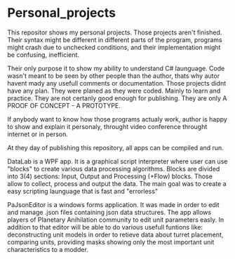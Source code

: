 # Personal_projects

This repositor shows my personal projects.
Those projects aren't finished. Their syntax might be different in different parts of the program,
programs might crash due to unchecked conditions, and their implementation might be confusing, inefficient.

Their only purpose it to show my ability to understand C# launguage.
Code wasn't meant to be seen by other people than the author, thats why autor havent mady any usefull comments or documentation.
Those projects didnt have any plan. They were planed as they were coded. Mainly to learn and practice.
They are not certanly good enough for publishing. They are only A PROOF OF CONCEPT - A PROTOTYPE.

If anybody want to know how those programs actualy work, author is happy to show and explain it personaly, throught
video conference throught internet or in person.

At they day of publishing this repository, all apps can be compiled and run.

DataLab is a WPF app. It is a graphical script interpreter where user can use "blocks" to create various data processing algorithms.
Blocks are divided into 3(4) sections: Input, Output and Processing (+Flow) blocks. Those allow to collect, process and output the data.
The main goal was to create a easy scripting launguage that is fast and "errorless"

PaJsonEditor is a windows forms application. It was made in order to edit and manage .json files containing json data structures.
The app allows players of Planetary Anihilation community to edit unit parameters easly. In addition to that editor will be able to do various usefull funtions like: deconstructing unit models in order to retieve data about turret placement, comparing units, providing masks showing only the most important unit characteristics to a modder.
